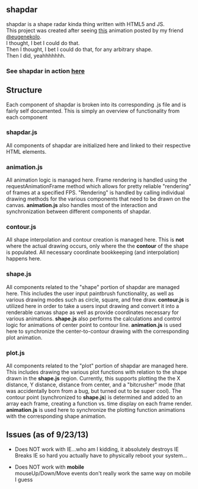 ## shapdar
shapdar is a shape radar kinda thing written with HTML5 and JS.  
This project was created after seeing [this](http://imgur.com/DWuA6Vn) animation posted by my
friend [@eugenekolo](https://twitter.com/eugenekolo).  
I thought, I bet I could do that.  
Then I thought, I bet I could do that, for any arbitrary shape.  
Then I did, yeahhhhhhh.  


### See shapdar in action [here](http://goosecode.com/shapdar)


## Structure
Each component of shapdar is broken into its corresponding .js file and is fairly self documented. 
This is simply an overview of functionality from each component  
  

### shapdar.js
All components of shapdar are initialized here and linked to their respective HTML elements.

### animation.js
All animation logic is managed here. Frame rendering is handled using the requestAnimationFrame method
which allows for pretty reliable "rendering" of frames at a specified FPS. "Rendering" is handled by calling
individual drawing methods for the various components that need to be drawn on the canvas. __animation.js__ also
handles most of the interaction and synchronization between different components of shapdar.


### contour.js
All shape interpolation and contour creation is managed here. This is __not__ where the actual drawing occurs, only where
the the __contour__ of the shape is populated. All necessary coordinate bookkeeping (and interpolation) happens here.


### shape.js
All components related to the "shape" portion of shapdar are managed here. This includes the user input paintbrush functionality, 
as well as various drawing modes such as circle, square, and free draw. __contour.js__ is utilized here in order to take a 
users input drawing and convert it into a renderable canvas shape as well as provide coordinates necessary for various animations. 
__shape.js__ also performs the calculations and control logic for animations of center point to contour line. __animation.js__ is used here to synchronize the center-to-contour drawing with the corresponding plot animation.


### plot.js
All components related to the "plot" portion of shapdar are managed here. This includes drawing the various plot functions with relation
to the shape drawn in the __shape.js__ region. Currently, this supports plotting the the X distance, Y distance, distance from center, and a 
"bitcrusher" mode (that was accidentally born from a bug, but turned out to be super cool). The contour point (synchronized to __shape.js__)
is determined and added to an array each frame, creating a function vs. time display on each frame render.
 __animation.js__ is used here to synchronize the plotting function animations with the corresponding shape animation.



## Issues (as of 9/23/13)
  * Does NOT work with IE...who am I kidding, it absolutely destroys IE  
  	Breaks IE so hard you actually have to physically reboot your system...  

  * Does NOT work with __mobile__  
    mouseUp/Down/Move events don't really work the same way on mobile I guess
